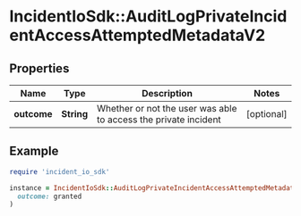 # IncidentIoSdk::AuditLogPrivateIncidentAccessAttemptedMetadataV2

## Properties

| Name | Type | Description | Notes |
| ---- | ---- | ----------- | ----- |
| **outcome** | **String** | Whether or not the user was able to access the private incident | [optional] |

## Example

```ruby
require 'incident_io_sdk'

instance = IncidentIoSdk::AuditLogPrivateIncidentAccessAttemptedMetadataV2.new(
  outcome: granted
)
```

